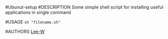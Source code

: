 #Ubunut-setup
#DESCRIPTION
Some simple shell script for installing useful applications in single command

#USAGE
`sh "filename.sh"`

#AUTHORS
[Lee-W](https://github.com/Lee-W/)

